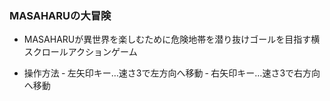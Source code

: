 ### MASAHARUの大冒険 

- MASAHARUが異世界を楽しむために危険地帯を潜り抜けゴールを目指す横スクロールアクションゲーム

- 操作方法
  ‐ 左矢印キー…速さ3で左方向へ移動
  ‐ 右矢印キー…速さ3で右方向へ移動
